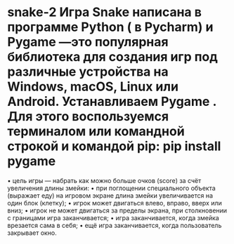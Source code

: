 # snake-2 Игра Snake написана в программе Python ( в Pycharm) и Pygame —это популярная библиотека для создания игр под различные устройства на Windows, macOS, Linux или Android. Устанавливаем Pygame . Для этого воспользуемся терминалом или командной строкой и командой pip: pip install pygame
•	цель игры — набрать как можно больше очков (score) за счёт увеличения длины змейки:
•	при поглощении специального объекта (выражает еду) на игровом экране длина змейки увеличивается на один блок (клетку);
•	игрок может двигаться влево, вправо, вверх или вниз;
•	игрок не может двигаться за пределы экрана, при столкновении с границами игра заканчивается;
•	игра заканчивается, когда змейка врезается сама в себя;
•	ещё игра заканчивается, когда пользователь закрывает окно.
